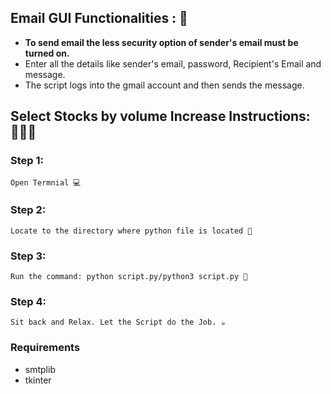 

## Email GUI Functionalities : 🚀

- **To send email the less security option of sender's email must be turned on.**
- Enter all the details like sender's email, password, Recipient's Email and message.
- The script logs into the gmail account and then sends the message.

## Select Stocks by volume Increase Instructions: 👨🏻‍💻

### Step 1:

    Open Termnial 💻

### Step 2:

    Locate to the directory where python file is located 📂

### Step 3:

    Run the command: python script.py/python3 script.py 🧐

### Step 4:

    Sit back and Relax. Let the Script do the Job. ☕

### Requirements

- smtplib
- tkinter


